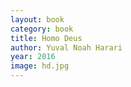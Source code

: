 ```yaml
---
layout: book
category: book
title: Homo Deus
author: Yuval Noah Harari
year: 2016
image: hd.jpg
---
```

